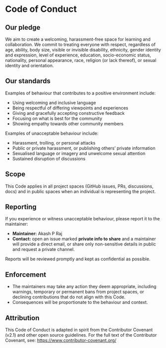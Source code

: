 # Code of Conduct

## Our pledge
We aim to create a welcoming, harassment-free space for learning and collaboration. We commit to treating everyone with respect, regardless of age, ability, body size, visible or invisible disability, ethnicity, gender identity and expression, level of experience, education, socio-economic status, nationality, personal appearance, race, religion (or lack thereof), or sexual identity and orientation.

## Our standards
Examples of behaviour that contributes to a positive environment include:
- Using welcoming and inclusive language
- Being respectful of differing viewpoints and experiences
- Giving and gracefully accepting constructive feedback
- Focusing on what is best for the community
- Showing empathy towards other community members

Examples of unacceptable behaviour include:
- Harassment, trolling, or personal attacks
- Public or private harassment, or publishing others’ private information
- Sexualised language or imagery and unwelcome sexual attention
- Sustained disruption of discussions

## Scope
This Code applies in all project spaces (GitHub issues, PRs, discussions, docs) and in public spaces when an individual is representing the project.

## Reporting
If you experience or witness unacceptable behaviour, please report it to the maintainer:
- **Maintainer:** Akash P Raj  
- **Contact:** open an issue marked **private info to share** and a maintainer will provide a direct email, or share only non-sensitive details in public and request a private channel.

Reports will be reviewed promptly and kept as confidential as possible.

## Enforcement
- The maintainers may take any action they deem appropriate, including warnings, temporary or permanent bans from project spaces, or declining contributions that do not align with this Code.
- Consequences will be proportionate to the behaviour and context.

## Attribution
This Code of Conduct is adapted in spirit from the Contributor Covenant (v2.1) and other open source guidelines. For the full text of the Contributor Covenant, see: https://www.contributor-covenant.org/
